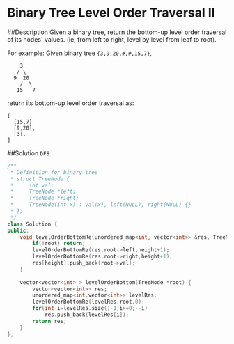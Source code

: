 Binary Tree Level Order Traversal II
======
##Description
Given a binary tree, return the bottom-up level order traversal of its nodes' values. (ie, from left to right, level by level from leaf to root).

For example:
Given binary tree `{3,9,20,#,#,15,7}`,
```
    3
   / \
  9  20
    /  \
   15   7
```
return its bottom-up level order traversal as:
```
[
  [15,7]
  [9,20],
  [3],
]
```
##Solution
`DFS`
```cpp
/**
 * Definition for binary tree
 * struct TreeNode {
 *     int val;
 *     TreeNode *left;
 *     TreeNode *right;
 *     TreeNode(int x) : val(x), left(NULL), right(NULL) {}
 * };
 */
class Solution {
public:
    void levelOrderBottomRe(unordered_map<int, vector<int>> &res, TreeNode *root, int height){
        if(!root) return;
        levelOrderBottomRe(res,root->left,height+1);
        levelOrderBottomRe(res,root->right,height+1);
        res[height].push_back(root->val);
    }
    
    vector<vector<int> > levelOrderBottom(TreeNode *root) {
        vector<vector<int>> res;
        unordered_map<int,vector<int>> levelRes;
        levelOrderBottomRe(levelRes,root,0);
        for(int i=levelRes.size()-1;i>=0;--i)
            res.push_back(levelRes[i]);
        return res;
    }
};
```